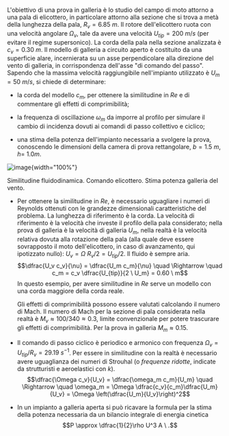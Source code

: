 L'obiettivo di una prova in galleria è lo studio del campo di moto
attorno a una pala di elicottero, in particolare attorno alla sezione
che si trova a metà della lunghezza della pala, $R_v = 6.85\ m$. Il
rotore dell'elicottero ruota con una velocità angolare $\Omega_v$, tale
da avere una velocità $U_{tip} = 200 \ m/s$ (per evitare il regime
supersonico). La corda della pala nella sezione analizzata è
$c_v = 0.30 \ m$. Il modello di galleria a circuito aperto è costituito
da una superficie alare, incernierata su un asse perpendicolare alla
direzione del vento di galleria, in corrispondenza dell'asse "di comando
del passo". Sapendo che la massima velocità raggiungibile nell'impianto
utilizzato è $U_m = 50 \ m/s$, si chiede di determinare:

-   la corda del modello $c_m$, per ottenere la similitudine in $Re$ e
    di commentare gli effetti di comprimibilità;

-   la frequenza di oscillazione $\omega_m$ da imporre al profilo per
    simulare il cambio di incidenza dovuti ai comandi di passo
    collettivo e ciclico;

-   una stima della potenza dell'impianto necessaria a svolgere la
    prova, conoscendo le dimensioni della camera di prova rettangolare,
    $b = 1.5 \ m$, $h = \ 1.0 m$.

![image](./fig/helicopter){width="100%"}

Similitudine fluidodinamica. Comando elicottero. Stima potenza galleria
del vento.

-   Per ottenere la similitudine in $Re$, è necessario uguagliare i
    numeri di Reynolds ottenuti con le grandezze dimensionali
    caratteristiche del problema. La lunghezza di riferimento è la
    corda. La velocità di riferimento è la velocità che investe il
    profilo della pala considerato; nella prova di galleria è la
    velocità di galleria $U_m$, nella realtà è la velocità relativa
    dovuta alla rotazione della pala (alla quale deve essere sovrapposto
    il moto dell'elicottero, in caso di avanzamento, qui ipotizzato
    nullo): $U_v = \Omega \ R_v/2 = U_{tip}/2$. Il fluido è sempre aria.
    $$\dfrac{U_v c_v}{\nu} =   \dfrac{U_m c_m}{\nu} \quad \Rightarrow \quad
      c_m = c_v \dfrac{U_{tip}}{2 \ U_m} = 0.60 \ m$$ In questo esempio,
    per avere similitudine in $Re$ serve un modello con una corda
    maggiore della corda reale.

    Gli effetti di comprimibilità possono essere valutati calcolando il
    numero di Mach. Il numero di Mach per la sezione di pala considerata
    nella realtà è $M_v \approx 100 / 340 \approx 0.3$, limite
    convenzionale per potere trascurare gli effetti di comprimibilità.
    Per la prova in galleria $M_m \approx 0.15$.

-   Il comando di passo ciclico è periodico e armonico con frequenza
    $\Omega_v = U_{tip}/R_v = 29.19 \ s^{-1}$. Per essere in
    similitudine con la realtà è necessario avere uguaglianza dei numeri
    di Strouhal (o *frequenze ridotte*, indicate da strutturisti e
    aeroelastici con $k$).
    $$\dfrac{\Omega c_v}{U_v} = \dfrac{\omega_m c_m}{U_m} \quad \Rightarrow \quad
      \omega_m = \Omega \dfrac{c_v}{c_m}\dfrac{U_m}{U_v} = \Omega \left(\dfrac{U_m}{U_v}\right)^2$$

-   In un impianto a galleria aperta si può ricavare la formula per la
    stima della potenza necessaria da un bilancio integrale di energia
    cinetica $$P \approx \dfrac{1}{2}\rho U^3 A \ .$$
